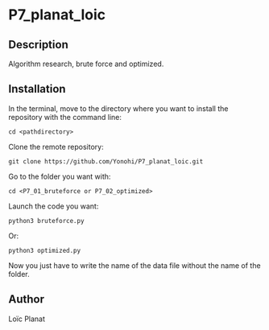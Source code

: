 # P7_planat_loic
## Description
Algorithm research, brute force and optimized.

## Installation

In the terminal, move to the directory where you want to install the repository with the command line:
```
cd <pathdirectory>
```
Clone the remote repository:
```
git clone https://github.com/Yonohi/P7_planat_loic.git
```
Go to the folder you want with:
```
cd <P7_01_bruteforce or P7_02_optimized>
```
Launch the code you want:
```
python3 bruteforce.py
```
Or:
```
python3 optimized.py
```
Now you just have to write the name of the data file without the name of the folder.
## Author
Loïc Planat
